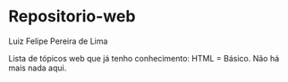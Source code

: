 # Repositorio-web
Luiz Felipe Pereira de Lima

Lista de tópicos web que já tenho conhecimento:
HTML = Básico.
Não há mais nada aqui.
